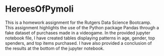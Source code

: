 # HeroesOfPymoli
This is a homework assignment for the Rutgers Data Science Bootcamp. This assignment highlights the use of the Python package Pandas through a fake dataset of purchases made in a videogame. 
In the provided jupyter notebook file, I have created tables displaying patterns in age, gender, top spenders, and top items purchased. 
I have also provided a conclusion of the results at the bottom of the jupyter notebook.

